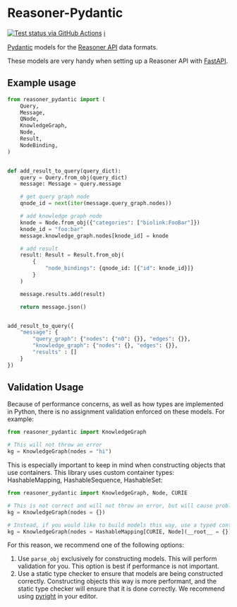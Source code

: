 # Reasoner-Pydantic

[![Test status via GitHub Actions](https://github.com/TranslatorSRI/reasoner-pydantic/workflows/test/badge.svg)](https://github.com/TranslatorSRI/reasoner-pydantic/actions?query=workflow%3Atest) [ℹ️](tests/README.md)

[Pydantic](https://pydantic-docs.helpmanual.io/) models for the [Reasoner API](https://github.com/NCATS-Tangerine/NCATS-ReasonerStdAPI) data formats.

These models are very handy when setting up a Reasoner API with [FastAPI](https://fastapi.tiangolo.com/).

## Example usage

```python
from reasoner_pydantic import (
    Query,
    Message,
    QNode,
    KnowledgeGraph,
    Node,
    Result,
    NodeBinding,
)


def add_result_to_query(query_dict):
    query = Query.from_obj(query_dict)
    message: Message = query.message

    # get query graph node
    qnode_id = next(iter(message.query_graph.nodes))

    # add knowledge graph node
    knode = Node.from_obj({"categories": ["biolink:FooBar"]})
    knode_id = "foo:bar"
    message.knowledge_graph.nodes[knode_id] = knode

    # add result
    result: Result = Result.from_obj(
        {
            "node_bindings": {qnode_id: [{"id": knode_id}]}
        }
    )

    message.results.add(result)

    return message.json()


add_result_to_query({
    "message": {
        "query_graph": {"nodes": {"n0": {}}, "edges": {}},
        "knowledge_graph": {"nodes": {}, "edges": {}},
        "results" : []
    }
})
```

## Validation Usage

Because of performance concerns, as well as how types are implemented in Python, there is no assignment validation enforced on these models.
For example:

```python
from reasoner_pydantic import KnowledgeGraph

# This will not throw an error
kg = KnowledgeGraph(nodes = "hi")
```

This is especially important to keep in mind when constructing objects that use containers.
This library uses custom container types: HashableMapping, HashableSequence, HashableSet:

```python
from reasoner_pydantic import KnowledgeGraph, Node, CURIE

# This is not correct and will not throw an error, but will cause problems later
kg = KnowledgeGraph(nodes = {})

# Instead, if you would like to build models this way, use a typed container constructor
kg = KnowledgeGraph(nodes = HashableMapping[CURIE, Node](__root__ = {}))
```

For this reason, we recommend one of the following options:

1. Use `parse_obj` exclusively for constructing models. This will perform validation for you. This option is best if performance is not important.
2. Use a static type checker to ensure that models are being constructed correctly. Constructing objects this way is more performant, and the static type checker will ensure that it is done correctly. We recommend using [pyright](https://github.com/microsoft/pyright) in your editor.

